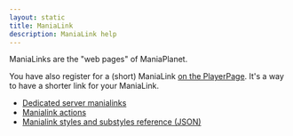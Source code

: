 ```yaml
---
layout: static
title: ManiaLink 
description: ManiaLink help
---
```


ManiaLinks are the "web pages" of ManiaPlanet. 

You have also register for a (short) ManiaLink [on the PlayerPage](https://player.maniaplanet.com/advanced/manialinks). It's a way to have a shorter link for your ManiaLink. 

* [Dedicated server manialinks](server.html)
* [Manialink actions](actions.html)
* [Manialink styles and substyles reference (JSON)](styles.json)

